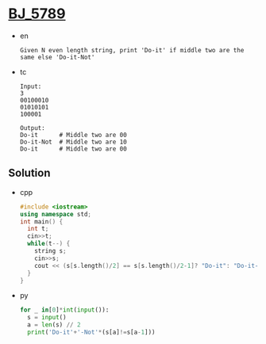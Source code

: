 # [BJ_5789](https://acmicpc.net/problem/5789)

* en

  ```en
  Given N even length string, print 'Do-it' if middle two are the same else 'Do-it-Not'
  ```

* tc

  ```tc
  Input:
  3
  00100010
  01010101
  100001

  Output:
  Do-it      # Middle two are 00
  Do-it-Not  # Middle two are 10
  Do-it      # Middle two are 00
  ```

## Solution

* cpp

  ```cpp
  #include <iostream>
  using namespace std;
  int main() {
    int t;
    cin>>t;
    while(t--) {
      string s;
      cin>>s;
      cout << (s[s.length()/2] == s[s.length()/2-1]? "Do-it": "Do-it-Not") << endl;
    }
  }
  ```

* py

  ```py
  for _ in[0]*int(input()):
    s = input()
    a = len(s) // 2
    print('Do-it'+'-Not'*(s[a]!=s[a-1]))
  ```
